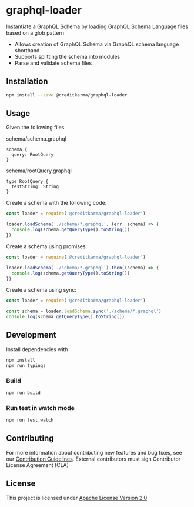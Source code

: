 # graphql-loader

Instantiate a GraphQL Schema by loading GraphQL Schema Language files based on a glob pattern

* Allows creation of GraphQL Schema via GraphQL schema language shorthand
* Supports splitting the schema into modules
* Parse and validate schema files

## Installation

```sh
npm install --save @creditkarma/graphql-loader
```

## Usage

Given the following files

schema/schema.graphql

```
schema {
  query: RootQuery
}
```

schema/rootQuery.graphql

```
type RootQuery {
  testString: String
}
```

Create a schema with the following code:

```js
const loader = require('@creditkarma/graphql-loader')

loader.loadSchema('./schema/*.graphql', (err, schema) => {
  console.log(schema.getQueryType().toString())
})
```

Create a schema using promises:

```js
const loader = require('@creditkarma/graphql-loader')

loader.loadSchema('./schema/*.graphql').then((schema) => {
  console.log(schema.getQueryType().toString())
})
```

Create a schema using sync:

```js
const loader = require('@creditkarma/graphql-loader')

const schema = loader.loadSchema.sync('./schema/*.graphql')
console.log(schema.getQueryType().toString())

```

## Development

Install dependencies with

```sh
npm install
npm run typings
```

### Build

```sh
npm run build
```


### Run test in watch mode

```sh
npm run test:watch
```

## Contributing
For more information about contributing new features and bug fixes, see our [Contribution Guidelines](https://github.com/creditkarma/CONTRIBUTING.md).
External contributors must sign Contributor License Agreement (CLA)

## License
This project is licensed under [Apache License Version 2.0](./LICENSE)

